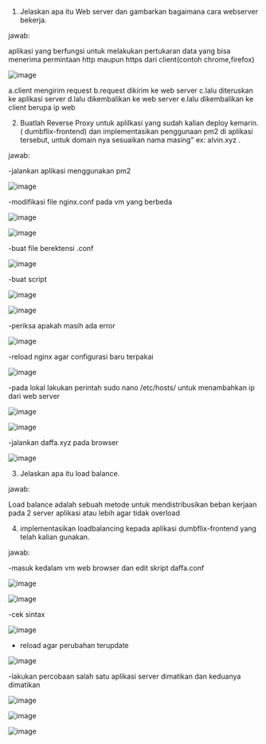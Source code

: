 1. Jelaskan apa itu Web server dan gambarkan bagaimana cara webserver bekerja.

jawab:

aplikasi yang berfungsi untuk melakukan pertukaran data yang bisa menerima permintaan http maupun https dari client(contoh chrome,firefox)

![image](https://github.com/user-attachments/assets/3a31dfd7-b058-4997-b0b6-7acf4ad6f623)

a.client mengirim request
b.request dikirim ke web server
c.lalu diteruskan ke aplikasi server
d.lalu dikembalikan ke web server
e.lalu dikembalikan ke client berupa ip web

2. Buatlah Reverse Proxy untuk aplilkasi yang sudah kalian deploy kemarin. ( dumbflix-frontend) dan implementasikan penggunaan pm2 di aplikasi tersebut, untuk domain nya sesuaikan nama masing" ex: alvin.xyz .

jawab:

-jalankan aplikasi menggunakan pm2

![image](https://github.com/user-attachments/assets/05458b1c-2caa-4ea5-85c5-08cd020d6dff)

-modifikasi file nginx.conf pada vm yang berbeda

![image](https://github.com/user-attachments/assets/53af1554-f8f3-4595-975e-cf607d8d82e2)

![image](https://github.com/user-attachments/assets/738463db-138e-4e4f-9594-157305889e15)

-buat file berektensi .conf

![image](https://github.com/user-attachments/assets/3e58a7c3-3180-4650-b1f7-01e79f07c312)

-buat script

![image](https://github.com/user-attachments/assets/03789597-9f2a-4a74-9834-13c737c42e4f)

![image](https://github.com/user-attachments/assets/c5107e60-1516-4329-89b1-0b11c5824d98)

-periksa apakah masih ada error

![image](https://github.com/user-attachments/assets/3dd8d3fd-3e16-40b6-bbd4-2773f593b0c2)

-reload nginx agar configurasi baru terpakai

![image](https://github.com/user-attachments/assets/a3fee060-6c07-41b9-bbe6-03c8956d851e)

-pada lokal lakukan perintah sudo nano /etc/hosts/ untuk menambahkan ip dari web server

![image](https://github.com/user-attachments/assets/cde6e8e3-a218-4921-b4f2-27083ee9c47f)

![image](https://github.com/user-attachments/assets/25277548-2800-4f0a-8dae-9fe16542d218)

-jalankan daffa.xyz pada browser

![image](https://github.com/user-attachments/assets/52d7eb76-e11e-4f49-b3ff-6793538cc83d)

3. Jelaskan apa itu load balance.

jawab:

Load balance adalah sebuah metode untuk mendistribusikan beban kerjaan pada 2 server aplikasi atau lebih agar tidak overload

4. implementasikan loadbalancing kepada aplikasi  dumbflix-frontend yang telah kalian gunakan.

jawab:

-masuk kedalam vm web browser dan edit skript daffa.conf

![image](https://github.com/user-attachments/assets/144d213d-4e12-4233-a0c1-0fa3b3f7d919)

![image](https://github.com/user-attachments/assets/1f9b5ccb-9b6c-4e5b-bf10-d82788e173d8)

-cek sintax

![image](https://github.com/user-attachments/assets/57b723fc-6ae5-4733-a557-4ac1a5d8a8e3)

- reload agar perubahan terupdate

![image](https://github.com/user-attachments/assets/a302b28f-bc22-4a9c-b12f-738ad75e96f6)

-lakukan percobaan salah satu aplikasi server dimatikan dan keduanya dimatikan

![image](https://github.com/user-attachments/assets/d8d9ee1d-3c14-4555-b064-8374fbbd25a1)

![image](https://github.com/user-attachments/assets/251e573d-d36f-4ad2-8bb7-8fc0b9e7fddf)

![image](https://github.com/user-attachments/assets/e8e3bfa5-9af9-43da-993d-28ee1d0e2e79)







